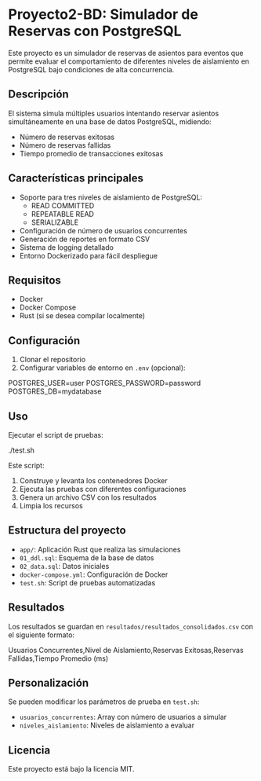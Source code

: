 # Proyecto2-BD: Simulador de Reservas con PostgreSQL

Este proyecto es un simulador de reservas de asientos para eventos que permite evaluar el comportamiento de diferentes niveles de aislamiento en PostgreSQL bajo condiciones de alta concurrencia.

## Descripción

El sistema simula múltiples usuarios intentando reservar asientos simultáneamente en una base de datos PostgreSQL, midiendo:
- Número de reservas exitosas
- Número de reservas fallidas
- Tiempo promedio de transacciones exitosas

## Características principales

- Soporte para tres niveles de aislamiento de PostgreSQL:
  - READ COMMITTED
  - REPEATABLE READ
  - SERIALIZABLE
- Configuración de número de usuarios concurrentes
- Generación de reportes en formato CSV
- Sistema de logging detallado
- Entorno Dockerizado para fácil despliegue

## Requisitos

- Docker
- Docker Compose
- Rust (si se desea compilar localmente)

## Configuración

1. Clonar el repositorio
2. Configurar variables de entorno en `.env` (opcional):

POSTGRES_USER=user
POSTGRES_PASSWORD=password
POSTGRES_DB=mydatabase

## Uso

Ejecutar el script de pruebas:

./test.sh

Este script:
1. Construye y levanta los contenedores Docker
2. Ejecuta las pruebas con diferentes configuraciones
3. Genera un archivo CSV con los resultados
4. Limpia los recursos

## Estructura del proyecto

- `app/`: Aplicación Rust que realiza las simulaciones
- `01_ddl.sql`: Esquema de la base de datos
- `02_data.sql`: Datos iniciales
- `docker-compose.yml`: Configuración de Docker
- `test.sh`: Script de pruebas automatizadas

## Resultados

Los resultados se guardan en `resultados/resultados_consolidados.csv` con el siguiente formato:

Usuarios Concurrentes,Nivel de Aislamiento,Reservas Exitosas,Reservas Fallidas,Tiempo Promedio (ms)

## Personalización

Se pueden modificar los parámetros de prueba en `test.sh`:
- `usuarios_concurrentes`: Array con número de usuarios a simular
- `niveles_aislamiento`: Niveles de aislamiento a evaluar

## Licencia

Este proyecto está bajo la licencia MIT.

